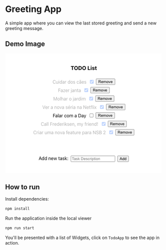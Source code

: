 # Greeting App

A simple app where you can view the last stored greeting and send a new greeting message.

## Demo Image

<p align="center">
  <img src="demo.png" />
</p>

## How to run

Install dependencies:

```sh
npm install
```

Run the application inside the local viewer

```sh
npm run start
```

You'll be presented with a list of Widgets, click on `TodoApp` to see the app in action.
